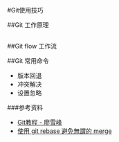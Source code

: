 #Git使用技巧

##Git 工作原理

##

##Git flow 工作流


##Git 常用命令

*	版本回退
*	冲突解决
*	设置忽略




###参考资料
*	[Git教程 - 廖雪峰](http://www.liaoxuefeng.com/wiki/0013739516305929606dd18361248578c67b8067c8c017b000)
*	[使用 git rebase 避免無謂的 merge](https://ihower.tw/blog/archives/3843)